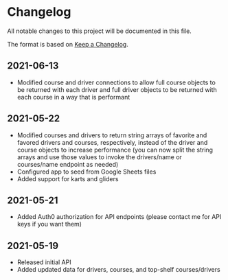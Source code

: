 # Changelog

All notable changes to this project will be documented in this file.

The format is based on [Keep a Changelog](https://keepachangelog.com/en/1.0.0/).

## 2021-06-13

- Modified course and driver connections to allow full course objects to be returned with each driver and full driver objects to be returned with each course in a way that is performant

## 2021-05-22

- Modified courses and drivers to return string arrays of favorite and favored drivers and courses, respectively, instead of the driver and course objects to increase performance (you can now split the string arrays and use those values to invoke the drivers/name or courses/name endpoint as needed)
- Configured app to seed from Google Sheets files
- Added support for karts and gliders

## 2021-05-21

- Added Auth0 authorization for API endpoints (please contact me for API keys if you want them)

## 2021-05-19

- Released initial API
- Added updated data for drivers, courses, and top-shelf courses/drivers